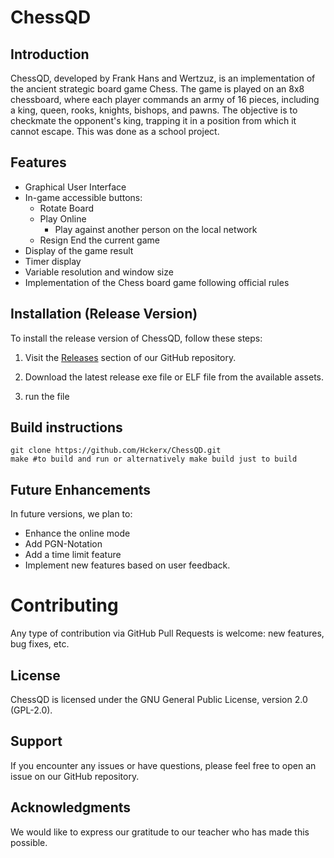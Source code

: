 # ChessQD

## Introduction

ChessQD, developed by Frank Hans and Wertzuz, is an implementation of the ancient strategic board game Chess. The game is played on an 8x8 chessboard, where each player commands an army of 16 pieces, including a king, queen, rooks, knights, bishops, and pawns. The objective is to checkmate the opponent's king, trapping it in a position from which it cannot escape. This was done as a school project.

## Features
- Graphical User Interface
- In-game accessible buttons:
  - Rotate Board
  - Play Online
    - Play against another person on the local network
  - Resign
    End the current game
- Display of the game result
- Timer display
- Variable resolution and window size
- Implementation of the Chess board game following official rules

## Installation (Release Version)

To install the release version of ChessQD, follow these steps:

1. Visit the [Releases](https://github.com/Hckerx/ChessQD/releases) section of our GitHub repository.

2. Download the latest release exe file or ELF file from the available assets.

3. run the file

## Build instructions
```shell
git clone https://github.com/Hckerx/ChessQD.git
make #to build and run or alternatively make build just to build
```

## Future Enhancements
In future versions, we plan to:

- Enhance the online mode
- Add PGN-Notation
- Add a time limit feature
- Implement new features based on user feedback.

# Contributing
 
Any type of contribution via GitHub Pull Requests is welcome: new features, bug fixes, etc.


## License
ChessQD is licensed under the GNU General Public License, version 2.0 (GPL-2.0).

## Support
If you encounter any issues or have questions, please feel free to open an issue on our GitHub repository.

## Acknowledgments
We would like to express our gratitude to our teacher who has made this possible.
